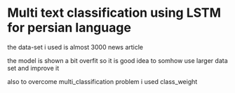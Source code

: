 # Multi text classification using LSTM for persian language

the data-set i used is almost 3000 news article 

the model is shown a bit overfit so it is good idea to somhow use larger data set and improve it

also to overcome multi_classification problem i used class_weight 

